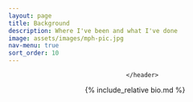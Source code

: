 ```yaml
---
layout: page
title: Background
description: Where I've been and what I've done
image: assets/images/mph-pic.jpg
nav-menu: true
sort_order: 10
---
```


<!-- Main -->
<div id="main" class="alt">

<!-- One -->
<section id="one">
	<div class="inner">
		<header class="major">
			
		</header>

<!-- Content -->

<div markdown="1">
  {% include_relative bio.md %}
</div>

</div>

</section>
</div>

